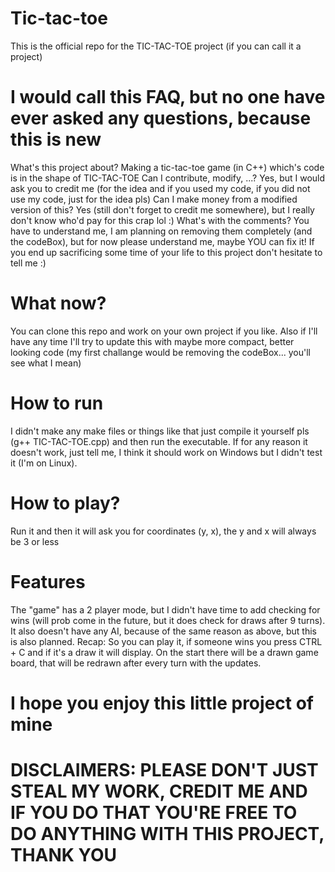 # Tic-tac-toe
This is the official repo for the TIC-TAC-TOE project (if you can call it a project)

# I would call this FAQ, but no one have ever asked any questions, because this is new

What's this project about?
Making a tic-tac-toe game (in C++) which's code is in the shape of TIC-TAC-TOE
Can I contribute, modify, ...?
Yes, but I would ask you to credit me (for the idea and if you used my code, if you did not use my code, just for the idea pls)
Can I make money from a modified version of this?
Yes (still don't forget to credit me somewhere), but I really don't know who'd pay for this crap lol :)
What's with the comments?
You have to understand me, I am planning on removing them completely (and the codeBox), but for now please understand me, maybe YOU can fix it! If you end up sacrificing some time of your life to this project don't hesitate to tell me :)

#  What now?

You can clone this repo and work on your own project if you like.
Also if I'll have any time I'll try to update this with maybe more compact, better looking code (my first challange would be removing the codeBox... you'll see what I mean)

# How to run

I didn't make any make files or things like that just compile it yourself pls (g++ TIC-TAC-TOE.cpp) and then run the executable. If for any reason it doesn't work, just tell me, I think it should work on Windows but I didn't test it (I'm on Linux).

# How to play?

Run it and then it will ask you for coordinates (y, x), the y and x will always be 3 or less

# Features

The "game" has a 2 player mode, but I didn't have time to add checking for wins (will prob come in the future, but it does check for draws after 9 turns). It also doesn't have any AI, because of the same reason as above, but this is also planned.
Recap: So you can play it, if someone wins you press CTRL + C and if it's a draw it will display. On the start there will be a drawn game board, that will be redrawn after every turn with the updates.

# I hope you enjoy this little project of mine

# DISCLAIMERS: PLEASE DON'T JUST STEAL MY WORK, CREDIT ME AND IF YOU DO THAT YOU'RE FREE TO DO ANYTHING WITH THIS PROJECT, THANK YOU
